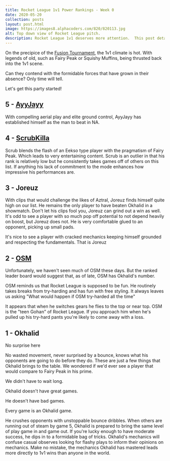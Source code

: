 ```yaml
---
title: Rocket League 1v1 Power Rankings - Week 0
date: 2020-05-20
collection: posts
layout: post.html
image: https://images8.alphacoders.com/820/820113.jpg
alt: Top down view of Rocket League pitch.
description: Rocket League 1v1 deserves more attention.  This post details the purpose of 1vee1.com.  Much respect to Fairy Peak, Okhalid, Squishy Muffins and many more for giving us amazing content for years.
---
```


On the precipice of the [Fusion Tournament](https://fusion-rl.com/), the 1v1 climate is hot.  With legends of old, such as Fairy Peak or Squishy Muffins, being thrusted back into the 1v1 scene.

Can they contend with the formidable forces that have grown in their absence?  Only time will tell.

Let's get this party started!

## 5 - [AyyJayy](https://www.twitch.tv/ayyjayy)

With compelling aerial play and elite ground control, AyyJayy has established himself as the man to beat in NA.

## 4 - [ScrubKilla](https://www.twitch.tv/scrub)

Scrub blends the flash of an Eekso type player with the pragmatism of Fairy Peak.  Which leads to very entertaining content.  Scrub is an outlier in that his rank is relatively low but he consistently takes games off of others on this list.  If anything his lack of commitment to the mode enhances how impressive his performances are.

## 3 - Joreuz

With clips that would challenge the likes of Aztral, Joreuz finds himself quite high on our list.  He remains the only player to have beaten Okhalid in a showmatch.  Don't let his clips fool you, Joreuz can grind out a win as well.  It's odd to see a player with so much pop off potential to not depend heavily on boost, but Joreuz does not.  He is very comfortable glued to an opponent, picking up small pads.  

It's nice to see a player with cracked mechanics keeping himself grounded and respecting the fundamentals.  That is Joreuz

## 2 - [OSM](https://www.twitch.tv/osm_rl)

Unfortunately, we haven't seen much of OSM these days.  But the ranked leader board would suggest that, as of late, OSM has Okhalid's number.

OSM reminds us that Rocket League is supposed to be fun.  He routinely takes breaks from try-harding and has fun with free styling.  It always leaves us asking "What would happen if OSM try-harded all the time"

It appears that when he switches gears he flies to the top or near top.  OSM is the "teen Gohan" of Rocket League.  If you approach him when he's pulled up his try-hard pants you're likely to come away with a loss.

## 1 - Okhalid

No surprise here

No wasted movement, never surprised by a bounce, knows what his opponents are going to do before they do.  These are just a few things that Okhalid brings to the table.  We wondered if we'd ever see a player that would compare to Fairy Peak in his prime.

We didn't have to wait long.

Okhalid doesn't have great games.

He doesn't have bad games.

Every game is an Okhalid game.

He crushes opponents with unstoppable bounce dribbles.  When others are running out of steam by game 5, Okhalid is prepared to bring the same level of play game in and game out.  If you're lucky enough to have moderate success, he dips in to a formidable bag of tricks.  Okhalid's mechanics will confuse casual observes looking for flashy plays to inform their opinions on mechanics.  Make no mistake, the mechanics Okhalid has mastered leads more directly to 1v1 wins than anyone in the world.
